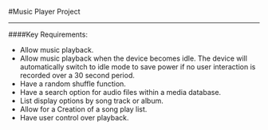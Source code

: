 #Music Player Project
______

####Key Requirements:
- Allow music playback.
- Allow music playback when the device becomes idle. The device will automatically
switch to idle mode to save power if no user interaction is recorded over a 30 second
period.
- Have a random shuffle function.
- Have a search option for audio files within a media database.
- List display options by song track or album.
- Allow for a Creation of a song play list.
- Have user control over playback.